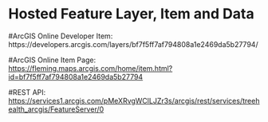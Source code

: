 <h1>Hosted Feature Layer, Item and Data</h1>
#ArcGIS Online Developer Item:
https://developers.arcgis.com/layers/bf7f5ff7af794808a1e2469da5b27794/

#ArcGIS Online Item Page:
https://fleming.maps.arcgis.com/home/item.html?id=bf7f5ff7af794808a1e2469da5b27794

#REST API:
https://services1.arcgis.com/pMeXRvgWClLJZr3s/arcgis/rest/services/treehealth_arcgis/FeatureServer/0
